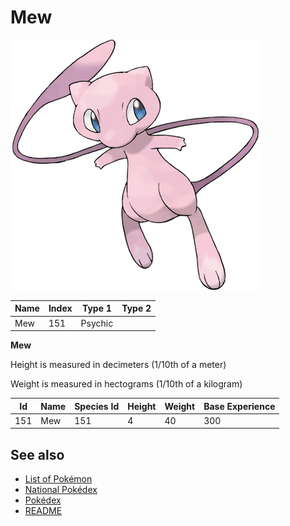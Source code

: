 # Mew


![Mew](images/151.png)

| **Name** | **Index** | **Type 1** | **Type 2** |
|----|----|----|----|
| Mew | 151 | Psychic  |  |

**Mew** 


Height is measured in decimeters (1/10th of a meter)

Weight is measured in hectograms (1/10th of a kilogram)

| **Id** | **Name** | **Species Id** | **Height** | **Weight** | **Base Experience** |
|--------|----------|----------------|------------|------------|---------------------|
| 151 | Mew | 151 | 4 | 40 | 300 |


## See also

- [List of Pokémon](../pokemon.md)
- [National Pokédex](../national_pokedex.md)
- [Pokédex](../pokedex.md)
- [README](../README.md)
